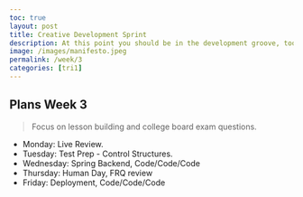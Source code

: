 ```yaml
---
toc: true
layout: post
title: Creative Development Sprint
description: At this point you should be in the development groove, tools understanding and basic of Java are starting to come together.  Now we want to do lesson planning and learn control structures.
image: /images/manifesto.jpeg
permalink: /week/3
categories: [tri1]
---
```


## Plans Week 3
> Focus on lesson building and college board exam questions.
- Monday:  Live Review.
- Tuesday: Test Prep - Control Structures.
- Wednesday: Spring Backend, Code/Code/Code
- Thursday: Human Day, FRQ review
- Friday: Deployment, Code/Code/Code
    